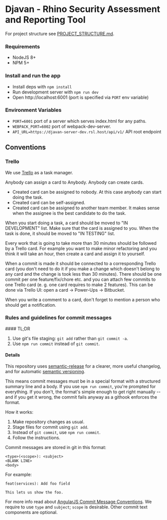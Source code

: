 # Djavan - Rhino Security Assessment and Reporting Tool

For project structure see [PROJECT_STRUCTURE.md](./PROJECT_STRUCTURE.md).

### Requirements

- NodeJS 8+
- NPM 5+

### Install and run the app

- Install deps with `npm install`
- Run development server with `npm run dev`
- Open http://localhost:6001 (port is specified via `PORT` env variable)


### Environment Variables

- `PORT=6001` port of a server which serves index.html for any paths.
- `WEBPACK_PORT=6002` port of webpack-dev-server.
- `API_URL=https://djavan-server-dev.rsl.host/api/v1/` API root endpoint

## Conventions

### Trello

We use [Trello](https://trello.com/b/ceoqc9LQ/djavan-front-end) as a task manager.

Anybody can assign a card to Anybody. Anybody can create cards.

- Created card can be assigned to nobody. At this case anybody can start doing the task.
- Created card can be self-assigned.
- Created card can be assigned to another team member. It makes sense when the assignee is the best candidate to do the task.

When you start doing a task, a card should be moved to "IN DEVELOPMENT" list. Make sure that the card is assigned to you. When the task is done, it should be moved to "IN TESTING" list.

Every work that is going to take more than 30 minutes should be followed by a Trello card. For example you want to make minor refactoring and you think it will take an hour, then create a card and assign it to yourself.

When a commit is made it should be connected to a corresponding Trello card (you don't need to do it if you make a change which doesn't belong to any card and the change is took less than 30 minutes). There should be one commit per one feature/fix/chore etc. and you can attach few commits to one Trello card (e. g. one card requires to make 2 features). This can be done via Trello UI: open a card -> Power-Ups -> Bitbucket.

When you write a comment to a card, don't forget to mention a person who should get a notification.


### Rules and guidelines for commit messages

#### TL;DR

1. Use git's file staging: `git add` rather than `git commit -a`.
1. Use `npm run commit` instead of `git commit`.

#### Details

This repository uses [semantic-release](https://github.com/semantic-release/semantic-release) for a clearer, more useful changelog, and for automatic [semantic versioning](http://semver.org).

This means commit messages must be in a special format with a structured summary line and a body. If you use `npm run commit`, you're prompted for everything. If you don't, the format's simple enough to get right manually -- and if you get it wrong, the commit fails anyway as a githook enforces the format.

How it works:

1. Make repository changes as usual.
1. Stage files for commit using `git add`.
1. Instead of `git commit`, use `npm run commit`.
1. Follow the instructions.

Commit messages are stored in git in this format:

```
<type>(<scope>): <subject>
<BLANK LINE>
<body>
```

For example:

```
feat(services): Add foo field

This lets us show the foo.
```

For more info read about [AngularJS Commit Message Conventions](https://github.com/conventional-changelog/conventional-changelog-angular/blob/master/convention.md). We require to use `type` and `subject`; `scope` is desirable. Other commit text components are optional.
